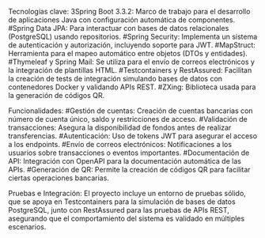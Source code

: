 Tecnologías clave: 3Spring Boot 3.3.2: Marco de trabajo para el desarrollo de aplicaciones Java con configuración automática de componentes. #Spring Data JPA: Para interactuar con bases de datos relacionales (PostgreSQL) usando repositorios. #Spring Security: Implementa un sistema de autenticación y autorización, incluyendo soporte para JWT. #MapStruct: Herramienta para el mapeo automático entre objetos (DTOs y entidades). #Thymeleaf y Spring Mail: Se utiliza para el envío de correos electrónicos y la integración de plantillas HTML. #Testcontainers y RestAssured: Facilitan la creación de tests de integración simulando bases de datos con contenedores Docker y validando APIs REST. #ZXing: Biblioteca usada para la generación de códigos QR.

Funcionalidades: #Gestión de cuentas: Creación de cuentas bancarias con número de cuenta único, saldo y restricciones de acceso. #Validación de transacciones: Asegura la disponibilidad de fondos antes de realizar transferencias. #Autenticación: Uso de tokens JWT para asegurar el acceso a los endpoints. #Envío de correos electrónicos: Notificaciones a los usuarios sobre transacciones o eventos importantes. #Documentación de API: Integración con OpenAPI para la documentación automática de las APIs. #Generación de QR: Permite la creación de códigos QR para facilitar ciertas operaciones bancarias.

Pruebas e Integración: El proyecto incluye un entorno de pruebas sólido, que se apoya en Testcontainers para la simulación de bases de datos PostgreSQL, junto con RestAssured para las pruebas de APIs REST, asegurando que el comportamiento del sistema es validado en múltiples escenarios.
